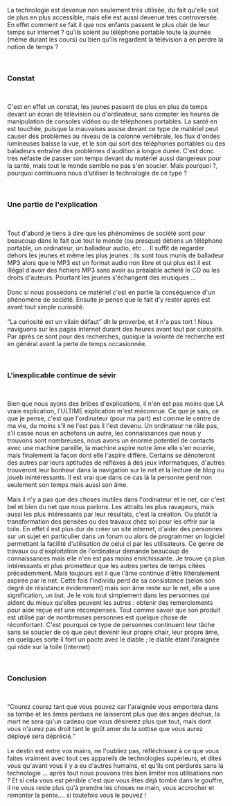 <p>La technologie est devenue non seulement très utilisée, du fait qu'elle soit de plus en plus accessible, mais elle est aussi devenue très controversée. En effet comment se fait il que nos enfants passent le plus clair de leur temps sur internet ? qu'ils soient au téléphone portable toute la journée (même durant les cours) ou bien qu'ils regardent la télévision à en perdre la notion de temps ?</p><br />
<h3>Constat</h3><br />
<p>C'est en effet un constat, les jeunes passent de plus en plus de temps devant un écran de télévision ou d'ordinateur, sans compter les heures de manipulation de consoles vidéos ou de téléphones portables. La santé en est touchée, puisque la mauvaises assise devant ce type de matériel peut causer des problèmes au niveau de la colonne vertébrale, les flux d'ondes lumineuses baisse la vue, et le son qui sort des téléphones portables ou des baladeurs entraîne des problèmes d'audition à longue durée. C'est donc très néfaste de passer son temps devant du matériel aussi dangereux pour la santé, mais tout le monde semble ne pas s'en soucier. Mais pourquoi ?, pourquoi continuons nous d'utiliser la technologie de ce type ?</p><br />
<h3>Une partie de l'explication</h3><br />
<p>Tout d'abord je tiens à dire que les phénomènes de société sont pour beaucoup dans le fait que tout le monde (ou presque) détiens un téléphone portable, un ordinateur, un balladeur audio, etc ... Il suffit de regarder dehors les jeunes et même les plus jeunes : ils sont tous munis de balladeur MP3 alors que le MP3 est un format audio non libre et qui plus est il est illégal d'avoir des fichiers MP3 sans avoir au préalable acheté le CD ou les droits d'auteurs. Pourtant les jeunes s'échangent des musiques ...<br /><br />
Donc si nous possédons ce matériel c'est en partie la conséquence d'un phénomène de société. Ensuite je pense que le fait d'y rester après est avant tout simple curiosité.<br /><br />
<q>La curiosité est un vilain défaut</q> dit le proverbe, et il n'a pas tort ! Nous naviguons sur les pages internet durant des heures avant tout par curiosité. Par après ce sont pour des recherches, quoique la volonté de recherche est en général avant la perte de temps occasionnée.</p><br />
<h3>L'inexplicable continue de sévir</h3><br />
<p>Bien que nous ayons des bribes d'explications, il n'en est pas moins que LA vraie explication, l'ULTIME explication m'est méconnue. Ce que je sais, ce que je pense, c'est que l'ordinateur (pour ma part) est comme le centre de ma vie, du moins s'il ne l'est pas il l'est devenu. Un ordinateur ne râle pas, s'il casse nous en achetons un autre, les connaissances que nous y trouvons sont nombreuses, nous avons un énorme potentiel de contacts avec une machine pareille, la machine aspire notre âme elle s'en nourrie, mais finalement la façon dont elle l'aspire diffère. Certains se dénoteront des autres par leurs aptitudes de réflèxes à des jeux informatiques, d'autres trouveront leur bonheur dans la navigation sur le net et la lecture de blog ou joueb inintéressants. Il est vrai que dans ce cas là la personne perd non seulement son temps mais aussi son âme.<br /><br />
Mais il n'y a pas que des choses inutiles dans l'ordinateur et le net, car c'est bel et bien du net que nous parlons. Les attraits les plus ravageurs, mais aussi les plus intéressants par leur résultats, c'est la création. Ou plutôt la transformation des pensées ou des travaux chez soi pour les offrir sur la toile. En effet il est plus dur de créer un site internet, d'aider des personnes sur un sujet en particulier dans un forum ou alors de programmer un logiciel permettant la facilité d'utilisation de celui ci par les utilisateurs. Ce genre de travaux ou d'exploitation de l'ordinateur demande beaucoup de connaissances mais elle n'en est pas moins enrichissante. Je trouve ça plus intéressants et plus prometteur que les autres pertes de temps citées précedemment. Mais toujours est il que l'âme continue d'être littéralement aspirée par le net. Cette fois l'individu perd de sa consistance (selon son degré de résistance évidemment) mais son âme reste sur le net, elle a une signification, un but. Je le vois tout simplement dans les personnes qui aident du mieux qu'elles peuvent les autres : obtenir des remerciements pour aide reçue est une récompenses. Tout comme savoir que son produit est utilisé par de nombreuses personnes est quelque chose de réconfortant. C'est pourquoi ce type de personnes continuent leur tâche sans se soucier de ce que peut devenir leur propre chair, leur propre âme, en quelques sorte il font un pacte avec le diable ; le diable étant l'araignée qui rôde sur la toile (Internet)</p><br />
<h3>Conclusion</h3><br />
<p><q>Courez courez tant que vous pouvez car l'araignée vous emportera dans sa tombe et les âmes perdues ne laisseront plus que des anges déchus, la mort ne sera qu'un cadeau que vous désirerez plus que tout, mais dont vous n'aurez pas droit tant le goût amer de la sottise que vous aurez déployé sera déprécié.</q><br /><br />
Le destin est entre vos mains, ne l'oubliez pas, réfléchissez à ce que vous faites vraiment avec tout ces appareils de technologies supérieurs, et dites vous qu'avant vous il y a eu d'autres humains, et qu'ils ont perdurés sans la technologie ... après tout nous pouvons très bien limiter nos utilisations non ? Et si cela vous est pénible c'est que vous êtes déjà tombé dans le gouffre, il ne vous reste plus qu'à prendre les choses ne main, vous accrocher et remonter la pente.... si toutefois vous le pouvez !</p><br />
